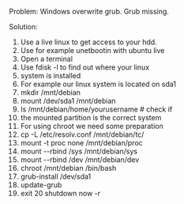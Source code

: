 Problem: Windows overwrite grub. Grub missing.

Solution:

1. Use a live linux to get access to your hdd. 
2. Use for example unetbootin with ubuntu live
3. Open a terminal
4. Use fdisk -l to find out where your linux 
5. system is installed
6. For example our linux system is located on sda1
7. mkdir /mnt/debian
8. mount /dev/sda1 /mnt/debian
9. ls /mnt/debian/home/yourusername # check if 
10. the mounted partition is the correct system
11. For using chroot we need some preparation
12. cp -L /etc/resolv.conf /mnt/debian/tc/
13. mount -t proc none /mnt/debian/proc
14. mount --rbind /sys /mnt/debian/sys
15. mount --rbind /dev /mnt/debian/dev
16. chroot /mnt/debian /bin/bash
17. grub-install /dev/sda1
18. update-grub
19. exit
20 shutdown now -r